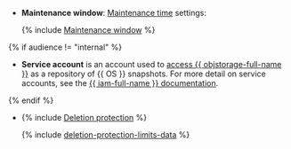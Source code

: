 * **Maintenance window**: [Maintenance time](../../../managed-opensearch/concepts/maintenance.md) settings:

   {% include [Maintenance window](../console/maintenance-window-description.md) %}

{% if audience != "internal" %}

* **Service account** is an account used to [access {{ objstorage-full-name }}](../../../managed-opensearch/operations/s3-access.md) as a repository of {{ OS }} snapshots. For more detail on service accounts, see the [{{ iam-full-name }} documentation](../../../iam/concepts/users/service-accounts.md).

{% endif %}

* {% include [Deletion protection](../console/deletion-protection.md) %}

   {% include [deletion-protection-limits-data](../deletion-protection-limits-data.md) %}
